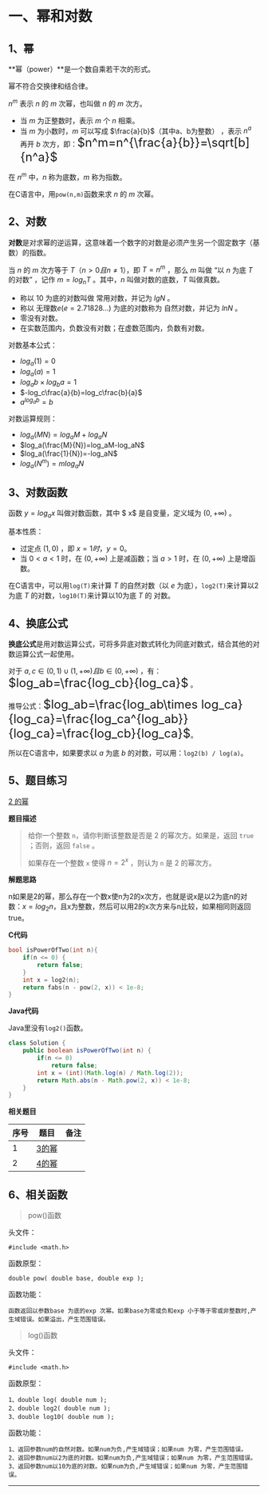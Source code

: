 # 一、幂和对数

## 1、幂

**幂（power）**是一个数自乘若干次的形式。

幂不符合交换律和结合律。

$n ^ m$ 表示 $n$ 的 $m$ 次幂，也叫做 $n$ 的 $m$ 次方。

+ 当 $m$ 为正整数时，表示 $m$ 个 $n$ 相乘。
+ 当 $m$ 为小数时，$m$ 可以写成 $\frac{a}{b}$（其中a、b为整数） ，表示 $n^a$ 再开 $b$ 次方，即：<font size=5px>$n^m=n^{\frac{a}{b}}=\sqrt[b]{n^a}$</font>

在 $n ^ m$ 中，$n$ 称为底数，$m$ 称为指数。

在C语言中，用`pow(n,m)`函数来求 $n$ 的 $m$ 次幂。

## 2、对数

**对数**是对求幂的逆运算，这意味着一个数字的对数是必须产生另一个固定数字（基数）的指数。

当 $n$ 的 $m$ 次方等于 $T$（$n>0且n\ne1$），即 $T=n^m$ ，那么 $m$ 叫做 “以 $n$ 为底 $T$ 的对数” ，记作 $m=log_nT$ 。其中，$n$ 叫做对数的底数，$T$ 叫做真数。

+ 称以 10 为底的对数叫做 常用对数，并记为 $lgN$ 。
+ 称以 无理数$e(e=2.71828...)$ 为底的对数称为 自然对数，并记为 $lnN$ 。
+ 零没有对数。
+ 在实数范围内，负数没有对数；在虚数范围内，负数有对数。

对数基本公式：

+ $log_a(1)=0$
+ $log_a(a)=1$
+ $log_ab \times log_ba=1$
+ $-log_c\frac{a}{b}=log_c\frac{b}{a}$
+ $a^{log_ab}=b$

对数运算规则：

+ $log_a(MN)=log_aM+log_aN$
+ $log_a(\frac{M}{N})=log_aM-log_aN$
+ $log_a(\frac{1}{N})=-log_aN$
+ $log_a(N^m)=mlog_aN$

## 3、对数函数

函数 $y=log_ax$ 叫做对数函数，其中 $ x$ 是自变量，定义域为 $(0,+\infty)$ 。

基本性质：

+ 过定点 $(1,0)$ ，即 $x=1时，y=0$。
+ 当 $0<a<1$ 时，在 $(0, +\infty)$ 上是减函数；当 $a>1$ 时，在 $(0,+\infty)$ 上是增函数。

在C语言中，可以用`log(T)`来计算 $T$ 的自然对数（以 $e$ 为底），`log2(T)`来计算以2为底 $T$ 的对数，`log10(T)`来计算以10为底 $T$ 的 对数。

## 4、换底公式

**换底公式**是用对数运算公式，可将多异底对数式转化为同底对数式，结合其他的对数运算公式一起使用。

对于 $a,c\in(0,1)\cup(1,+\infty)且b\in(0,+\infty)$ ，有：<font size=5px>$log_ab=\frac{log_cb}{log_ca}$</font> 。

推导公式：<font size=5px>$log_ab=\frac{log_ab\times log_ca}{log_ca}=\frac{log_ca^{log_ab}}{log_ca}=\frac{log_cb}{log_ca}$</font>。

所以在C语言中，如果要求以 $a$ 为底 $b$ 的对数，可以用：`log2(b) / log(a)`。

## 5、题目练习

 [2 的幂](https://leetcode.cn/problems/power-of-two/description/)

**题目描述**

> 给你一个整数 `n`，请你判断该整数是否是 2 的幂次方。如果是，返回 `true` ；否则，返回 `false` 。
>
> 如果存在一个整数 `x` 使得 $n=2^x$ ，则认为 `n` 是 2 的幂次方。

**解题思路**

n如果是2的幂，那么存在一个数x使n为2的x次方，也就是说x是以2为底n的对数：$x=log_2n$，且x为整数，然后可以用2的x次方来与n比较，如果相同则返回true。

**C代码**

```c
bool isPowerOfTwo(int n){
    if(n <= 0) {
        return false;                          
    }
    int x = log2(n);
    return fabs(n - pow(2, x)) < 1e-8;  
}
```

**Java代码**

Java里没有`log2()`函数。

```java
class Solution {
    public boolean isPowerOfTwo(int n) {
        if(n <= 0)
            return false;
        int x = (int)(Math.log(n) / Math.log(2));
        return Math.abs(n - Math.pow(2, x)) < 1e-8;
    }
}
```

**相关题目**

| 序号 | 题目                                                         | 备注 |
| ---- | ------------------------------------------------------------ | ---- |
| 1    | [3的幂](https://leetcode.cn/problems/power-of-three/description/) |      |
| 2    | [4的幂](https://leetcode.cn/problems/power-of-four/description/) |      |

## 6、相关函数

> pow()函数

头文件：

```
#include <math.h>
```

函数原型：

```
double pow( double base, double exp );
```

函数功能：

```
函数返回以参数base 为底的exp 次幂。如果base为零或负和exp 小于等于零或非整数时,产生域错误。如果溢出，产生范围错误。 
```

> log()函数

头文件：

```
#include <math.h>
```

函数原型：

```
1、double log( double num );
2、double log2( double num );
3、double log10( double num );
```

函数功能：

```
1、返回参数num的自然对数。如果num为负,产生域错误；如果num 为零，产生范围错误。 
2、返回参数num以2为底的对数。如果num为负,产生域错误；如果num 为零，产生范围错误。
3、返回参数num以10为底的对数。如果num为负,产生域错误；如果num 为零，产生范围错误。
```

---

